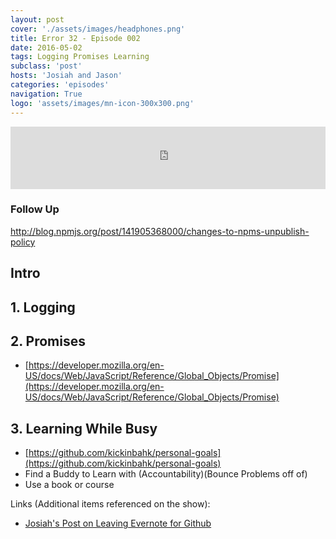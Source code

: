 ```yaml
---
layout: post
cover: './assets/images/headphones.png'
title: Error 32 - Episode 002
date: 2016-05-02
tags: Logging Promises Learning
subclass: 'post'
hosts: 'Josiah and Jason'
categories: 'episodes'
navigation: True
logo: 'assets/images/mn-icon-300x300.png'
---
```

<iframe id="audio_iframe" src="http://www.podbean.com/media/player/x7sbm-5e5ab0?skin=2" width="100%" height="100" frameborder="0" scrolling="no"></iframe>
<br>

### Follow Up
http://blog.npmjs.org/post/141905368000/changes-to-npms-unpublish-policy

## Intro

## 1. Logging

## 2. Promises
- [https://developer.mozilla.org/en-US/docs/Web/JavaScript/Reference/Global_Objects/Promise](https://developer.mozilla.org/en-US/docs/Web/JavaScript/Reference/Global_Objects/Promise)

## 3. Learning While Busy
- [https://github.com/kickinbahk/personal-goals](https://github.com/kickinbahk/personal-goals)
- Find a Buddy to Learn with (Accountability)(Bounce Problems off of)
- Use a book or course 

Links (Additional items referenced on the show):
- [Josiah's Post on Leaving Evernote for Github](http://kickinbahk.com/replacing-evernote.html)


